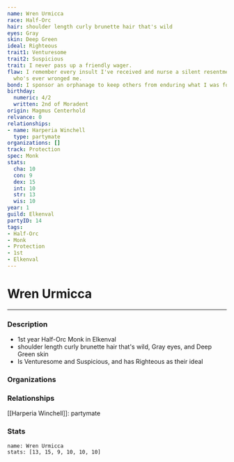 ```yaml
---
name: Wren Urmicca
race: Half-Orc
hair: shoulder length curly brunette hair that's wild
eyes: Gray
skin: Deep Green
ideal: Righteous
trait1: Venturesome
trait2: Suspicious
trait: I never pass up a friendly wager.
flaw: I remember every insult I've received and nurse a silent resentment toward anyone
  who's ever wronged me.
bond: I sponsor an orphanage to keep others from enduring what I was forced to endure.
birthday:
  numeric: 4/2
  written: 2nd of Moradent
origin: Magmus Centerhold
relvance: 0
relationships:
- name: Harperia Winchell
  type: partymate
organizations: []
track: Protection
spec: Monk
stats:
  cha: 10
  con: 9
  dex: 15
  int: 10
  str: 13
  wis: 10
year: 1
guild: Elkenval
partyID: 14
tags:
- Half-Orc
- Monk
- Protection
- 1st
- Elkenval
---
```

# Wren Urmicca
---
### Description
- 1st year Half-Orc Monk in Elkenval
- shoulder length curly brunette hair that's wild, Gray eyes, and Deep Green skin
- Is Venturesome and Suspicious, and has Righteous as their ideal

### Organizations
### Relationships
[[Harperia Winchell]]: partymate
### Stats
```statblock
name: Wren Urmicca
stats: [13, 15, 9, 10, 10, 10]
```